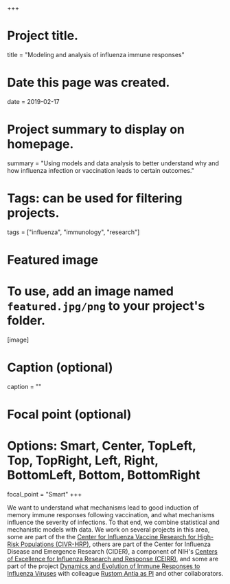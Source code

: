 +++
# Project title.
title = "Modeling and analysis of influenza immune responses"

# Date this page was created.
date = 2019-02-17

# Project summary to display on homepage.
summary = "Using models and data analysis to better understand why and how influenza infection or vaccination leads to certain outcomes."

# Tags: can be used for filtering projects.
tags = ["influenza", "immunology", "research"]


# Featured image
# To use, add an image named `featured.jpg/png` to your project's folder. 
[image]
  # Caption (optional)
  caption = ""
  # Focal point (optional)
  # Options: Smart, Center, TopLeft, Top, TopRight, Left, Right, BottomLeft, Bottom, BottomRight
  focal_point = "Smart"
+++

We want to understand what mechanisms lead to good induction of memory immune responses following vaccination, and what mechanisms influence the severity of infections. To that end, we combine statistical and mechanistic models with data. We work on several projects in this area, some are part of the the [Center for Influenza Vaccine Research for High-Risk Populations (CIVR-HRP)](https://www.niaidcivics.org/center-for-influenza-vaccine-research-for-high-risk-populations-civr-hrp/), others are part of the Center for Influenza Disease and Emergence Research (CIDER), a component of NIH's [Centers of Excellence for Influenza Research and Response (CEIRR)](https://www.ceirr-network.org/), and some are part of the project [Dynamics and Evolution of Immune Responses to Influenza Viruses](https://reporter.nih.gov/project-details/10204919) with colleague [Rustom Antia as PI](http://www.biology.emory.edu/Antia/) and other collaborators.





